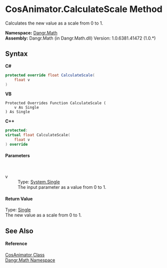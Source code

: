 # CosAnimator.CalculateScale Method 
 

Calculates the new value as a scale from 0 to 1.

**Namespace:**&nbsp;<a href="N_Dangr_Math">Dangr.Math</a><br />**Assembly:**&nbsp;Dangr.Math (in Dangr.Math.dll) Version: 1.0.6381.41472 (1.0.*)

## Syntax

**C#**<br />
``` C#
protected override float CalculateScale(
	float v
)
```

**VB**<br />
``` VB
Protected Overrides Function CalculateScale ( 
	v As Single
) As Single
```

**C++**<br />
``` C++
protected:
virtual float CalculateScale(
	float v
) override
```


#### Parameters
&nbsp;<dl><dt>v</dt><dd>Type: <a href="http://msdn2.microsoft.com/en-us/library/3www918f" target="_blank">System.Single</a><br />The input parameter as a value from 0 to 1.</dd></dl>

#### Return Value
Type: <a href="http://msdn2.microsoft.com/en-us/library/3www918f" target="_blank">Single</a><br />The new value as a scale from 0 to 1.

## See Also


#### Reference
<a href="T_Dangr_Math_CosAnimator">CosAnimator Class</a><br /><a href="N_Dangr_Math">Dangr.Math Namespace</a><br />